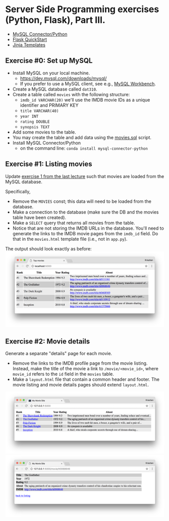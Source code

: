 # Server Side Programming exercises (Python, Flask), Part III.

  * [MySQL Connector/Python](https://dev.mysql.com/doc/connector-python/en/)
  * [Flask QuickStart](http://flask.pocoo.org/docs/0.12/quickstart/)
  * [Jinja Templates](http://jinja.pocoo.org/docs/2.9/templates/)


## Exercise #0: Set up MySQL

  * Install MySQL on your local machine.
    - https://dev.mysql.com/downloads/mysql/
    - If you prefer to use a MySQL client, see e.g., [MySQL Workbench](https://dev.mysql.com/downloads/workbench/).
  * Create a MySQL database called `dat310`.
  * Create a table called `movies` with the following structure:
    - `imdb_id VARCHAR(20)` we'll use the IMDB movie IDs as a unique identifier and PRIMARY KEY
    - `title VARCHAR(40)`
    - `year INT`
    - `rating DOUBLE`
    - `synopsis TEXT`
  * Add some movies to the table.
  * You may create the table and add data using the [movies.sql](movies.sql) script.
  * Install MySQL Connector/Python
    - on the command line: `conda install mysql-connector-python`


## Exercise #1: Listing movies

Update [exercise 1 from the last lecture](../../../../solutions/python/flask2/ex_1) such that movies are loaded from the MySQL database.

Specifically,

  * Remove the `MOVIES` const; this data will need to be loaded from the database.
  * Make a connection to the database (make sure the DB and the movies table have been created).
  * Make a `SELECT` query that returns all movies from the table.
  * Notice that are not storing the IMDB URLs in the database. You'll need to generate the links to the IMDB movie pages from the `imdb_id` field. Do that in the `movies.html` template file (i.e., not in `app.py`).

The output should look exactly as before:
![Exercise1](images/exercise1.png)


## Exercise #2: Movie details

Generate a separate "details" page for each movie.

  * Remove the links to the IMDB profile page from the movie listing. Instead, make the title of the movie a link to `/movie/<movie_id>`, where `movie_id` refers to the `id` field in the `movies` table.
  * Make a `layout.html` file that contain a common header and footer. The movie listing and movie details pages should extend `layout.html`.

![Exercise2/1](images/exercise2_1.png)
![Exercise2/2](images/exercise2_2.png)
